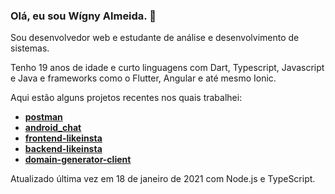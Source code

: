 ### Olá, eu sou Wígny Almeida. 👋

Sou desenvolvedor web e estudante de análise e desenvolvimento de sistemas.

Tenho 19 anos de idade e curto linguagens com Dart, Typescript, Javascript e Java e frameworks como o Flutter, Angular e até mesmo Ionic.

Aqui estão alguns projetos recentes nos quais trabalhei:
- **[postman](https://github.com/Wigny/postman)**
- **[android_chat](https://github.com/Wigny/android_chat)**
- **[frontend-likeinsta](https://github.com/Wigny/frontend-likeinsta)**
- **[backend-likeinsta](https://github.com/Wigny/backend-likeinsta)**
- **[domain-generator-client](https://github.com/Wigny/domain-generator-client)**

Atualizado última vez em 18 de janeiro de 2021 com Node.js e TypeScript.